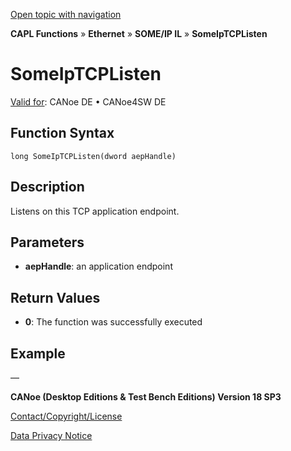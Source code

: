 [Open topic with navigation](../../../../../../CANoeDEFamily.htm#Topics/CAPLFunctions/IP/SOMEIPIL/Functions/CAPLfunctionSomeIpTCPListen.md)

**CAPL Functions** » **Ethernet** » **SOME/IP IL** » **SomeIpTCPListen**

# SomeIpTCPListen

[Valid for](../../../../Shared/FeatureAvailability.md): CANoe DE • CANoe4SW DE

## Function Syntax

```
long SomeIpTCPListen(dword aepHandle)
```

## Description

Listens on this TCP application endpoint.

## Parameters

- **aepHandle**: an application endpoint

## Return Values

- **0**: The function was successfully executed

## Example

—

**CANoe (Desktop Editions & Test Bench Editions) Version 18 SP3**

[Contact/Copyright/License](../../../../Shared/ContactCopyrightLicense.md)

[Data Privacy Notice](https://www.vector.com/int/en/company/get-info/privacy-policy/)
